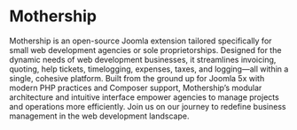 # Mothership
Mothership is an open-source Joomla extension tailored specifically for small web development agencies or sole proprietorships. Designed for the dynamic needs of web development businesses, it streamlines invoicing, quoting, help tickets, timelogging, expenses, taxes, and logging—all within a single, cohesive platform. Built from the ground up for Joomla 5x with modern PHP practices and Composer support, Mothership’s modular architecture and intuitive interface empower agencies to manage projects and operations more efficiently. Join us on our journey to redefine business management in the web development landscape.
